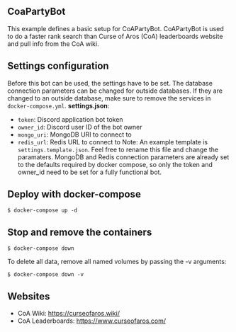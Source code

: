 ## CoaPartyBot
This example defines a basic setup for CoAPartyBot. CoAPartyBot is used to do a faster rank search than Curse of Aros (CoA) leaderboards website and pull info from the CoA wiki. 

## Settings configuration
Before this bot can be used, the settings have to be set. The database connection parameters can be changed for outside databases. If they are changed to an outside database, make sure to remove the services in `docker-compose.yml`.
__settings.json__:
- `token`: Discord application bot token
- `owner_id`: Discord user ID of the bot owner
- `mongo_uri`: MongoDB URI to connect to
- `redis_url`: Redis URL to connect to
Note: An example template is `settings.template.json`. Feel free to rename this file and change the paramaters. MongoDB and Redis connection parameters are already set to the defaults required by docker compose, so only the token and owner_id need to be set for a fully functional bot.

## Deploy with docker-compose

```
$ docker-compose up -d
```

## Stop and remove the containers

```
$ docker-compose down
```

To delete all data, remove all named volumes by passing the -v arguments:

```
$ docker-compose down -v
```

## Websites
- CoA Wiki: https://curseofaros.wiki/
- CoA Leaderboards: https://www.curseofaros.com/